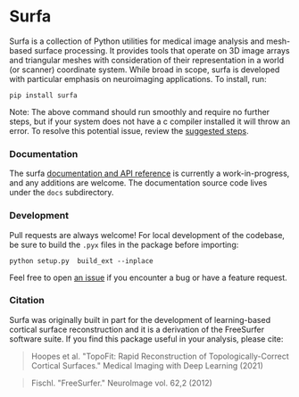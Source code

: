 # Surfa

Surfa is a collection of Python utilities for medical image analysis and mesh-based surface processing. It provides tools that operate on 3D image arrays and triangular meshes with consideration of their representation in a world (or scanner) coordinate system. While broad in scope, surfa is developed with particular emphasis on neuroimaging applications. To install, run:

```
pip install surfa
```

Note: The above command should run smoothly and require no further steps, but if your system does not have a c compiler installed it will throw an error.  To resolve this potential issue, review the [suggested steps](https://surfer.nmr.mgh.harvard.edu/docs/surfa/guide/installation.html).

### Documentation

The surfa [documentation and API reference](https://surfer.nmr.mgh.harvard.edu/docs/surfa) is currently a work-in-progress, and any additions are welcome. The documentation source code lives under the `docs` subdirectory.

### Development

Pull requests are always welcome! For local development of the codebase, be sure to build the `.pyx` files in the package before importing:

```
python setup.py  build_ext --inplace
```

Feel free to open [an issue](https://github.com/freesurfer/surfa/issues) if you encounter a bug or have a feature request.

### Citation

Surfa was originally built in part for the development of learning-based cortical surface reconstruction and it is a derivation of the FreeSurfer software suite. If you find this package useful in your analysis, please cite:

> Hoopes et al. "TopoFit: Rapid Reconstruction of Topologically-Correct Cortical Surfaces." Medical Imaging with Deep Learning (2021)

> Fischl. "FreeSurfer." NeuroImage vol. 62,2 (2012)
